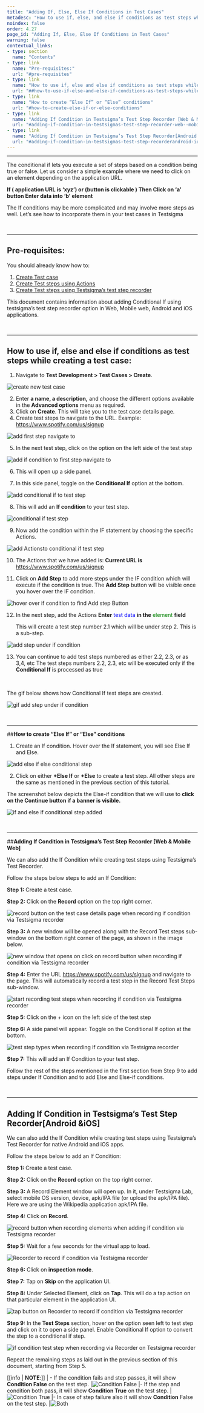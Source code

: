 ```yaml
---
title: "Adding If, Else, Else If Conditions in Test Cases"
metadesc: "How to use if, else, and else if conditions as test steps while creating a test case in Testsigma"
noindex: false
order: 4.27
page_id: "Adding If, Else, Else If Conditions in Test Cases"
warning: false
contextual_links:
- type: section
  name: "Contents"
- type: link
  name: "Pre-requisites:"
  url: "#pre-requisites"
- type: link
  name: "How to use if, else and else if conditions as test steps while creating a test case:"
  url: "##how-to-use-if-else-and-else-if-conditions-as-test-steps-while-creating-a-test-case"
- type: link
  name: "How to create “Else If” or “Else” conditions"
  url: "#how-to-create-else-if-or-else-conditions"
- type: link
  name: "Adding If Condition in Testsigma’s Test Step Recorder [Web & Mobile Web]"
  url: "#adding-if-condition-in-testsigmas-test-step-recorder-web--mobile-web"
- type: link
  name: "Adding If Condition in Testsigma’s Test Step Recorder[Android &iOS]"
  url: "#adding-if-condition-in-testsigmas-test-step-recorderandroid-ios"
---
```


---


The conditional if lets you execute a set of steps based on a condition being true or false. Let us consider a simple example where we need to click on an element depending on the application URL. 

**If ( application URL is ‘xyz’) or (button is clickable )
Then Click on ‘a’ button
Enter data into ‘b’ element**


The If conditions may be more complicated and may involve more steps as well. Let’s see how to incorporate them in your test cases in Testsigma

&emsp;

---
## **Pre-requisites:**

You should already know how to:

 1. [Create Test case](https://testsigma.com/docs/test-cases/manage/add-edit-delete/)
 2. [Create Test steps using Actions](https://testsigma.com/docs/test-cases/create-steps-nl/overview/)
 3. [Create Test steps using Testsigma’s test step recorder](https://testsigma.com/docs/test-cases/create-steps-recorder/web-apps/overview/)
   
This document contains information about adding Conditional If using testsigma’s test step recorder option in Web, Mobile web, Android and iOS applications.

&emsp;

---
## **How to use if, else and else if conditions as test steps while creating a test case:**

 1. Navigate to **Test Development > Test Cases > Create**.

![create new test case](https://s3.amazonaws.com/static-docs.testsigma.com/new_images/test-cases/step-types/if-condition/create-new-test-cases.png)

 2. Enter **a name, a description,** and choose the different options available in the **Advanced options** menu as required.
 3. Click on **Create**. This will take you to the test case details page.
 4. Create test steps to navigate to the URL. Example: https://www.spotify.com/us/signup

![add first step navigate to](https://docs.testsigma.com/images/if-condition/add-first-step-navigate-to.png)

 5. In the next test step, click on the option on the left side of the test step

![add if condition to first step navigate to](https://docs.testsigma.com/images/if-condition/add-first-step-navigate-to-add-if.png)

 6. This will open up a side panel.

 7. In this side panel, toggle on the **Conditional If** option at the bottom.

![add conditional if to test step](https://docs.testsigma.com/images/if-condition/add-conditional-if-to-test-step.png)

 8. This will add an **If condition** to your test step.

![conditional if test step](https://docs.testsigma.com/images/if-condition/conditional-if-test-step.png)

 9. Now add the condition within the IF statement by choosing the specific Actions.

![add Actionsto conditional if test step](https://docs.testsigma.com/images/if-condition/add-Actions-to-conditional-if-test-step.png)

 10. The Actions that we have added is: **Current URL is** https://www.spotify.com/us/signup

 11. Click on **Add Step** to add more steps under the IF condition which will execute if the condition is true. The **Add Step** button will be visible once you hover over the IF condition.

![ hover over if condition to find Add step Button](https://docs.testsigma.com/images/if-condition/hover-over-if-condition-to-find-Add-step-Button.png)

 12. In the next step, add the Actions **Enter** <span style="color:blue">test data</span> **in the** <span style="color:green">element</span> **field**
   
     This will create a test step number 2.1 which will be under step 2. This is a sub-step.

![add step under if condition](https://docs.testsigma.com/images/if-condition/add-step-under-if-condition.png)

13. You can continue to add test steps numbered as either 2.2, 2.3, or as 3,4, etc
The test steps numbers 2.2, 2.3, etc will be executed only if the **Conditional If** is processed as true

&emsp;

The gif below shows how Conditional If test steps are created.

![gif add step under if condition](https://docs.testsigma.com/images/if-condition/gif-add-step-under-if-condition.gif)

&emsp;

---
##**How to create “Else If” or “Else” conditions**

 1. Create an If condition. Hover over the If statement, you will see Else If and Else.

![add else if else conditional step](https://docs.testsigma.com/images/if-condition/add-else-if-else-conditional-step.png)

 2. Click on either **+Else If** or **+Else** to create a test step. All other steps are the same as mentioned in the previous section of this tutorial.

The screenshot below depicts the Else-if condition that we will use to **click on the Continue button if a banner is visible.**

![if and else if conditional step added](https://docs.testsigma.com/images/if-condition/if-and-else-if-conditional-step-added.png)

&emsp;

---
##**Adding If Condition in Testsigma’s Test Step Recorder [Web & Mobile Web]**

We can also add the If Condition while creating test steps using Testsigma’s Test Recorder.

Follow the steps below steps to add an If Condition:

**Step 1:** Create a test case.

**Step 2:** Click on the **Record** option on the top right corner.

![record button on the test case details page when recording if condition via Testsigma recorder](https://docs.testsigma.com/images/if-condition/record-button-test-case-details-page-if-condition.png)

**Step 3:** A new window will be opened along with the Record Test steps sub-window on the bottom right corner of the page, as shown in the image below.

![new window that opens on click on record button when recording if condition via Testsigma recorder](https://docs.testsigma.com/images/if-condition/new-window-on-click-on-record-button-if-condition.png)

**Step 4:** Enter the URL https://www.spotify.com/us/signup and navigate to the page. This will automatically record a test step in the Record Test Steps sub-window.

![start recording test steps when recording if condition via Testsigma recorder](https://docs.testsigma.com/images/if-condition/start-recording-test-steps-if-condition.png)

 
**Step 5:** Click on the + icon on the left side of the test step

**Step 6:** A side panel will appear. Toggle on the Conditional If option at the bottom.

![test step types when recording if condition via Testsigma recorder](https://docs.testsigma.com/images/if-condition/test-step-type-when-recording-test-steps-if-condition.png)


**Step 7:** This will add an If Condition to your test step.

Follow the rest of the steps mentioned in the first section from Step 9 to add steps under If   Condition and to add Else and Else-if conditions.

&emsp;

---
## **Adding If Condition in Testsigma’s Test Step Recorder[Android &iOS]**

We can also add the If Condition while creating test steps using Testsigma’s Test Recorder for native Android and iOS apps.



Follow the steps below to add an If Condition:

**Step 1:** Create a test case.

**Step 2:** Click on the **Record** option on the top right corner.

**Step 3:** A Record Element window will open up. In it, under Testsigma Lab, select mobile OS version, device, apk/IPA file (or upload the apk/IPA file). Here we are using the Wikipedia application apk/IPA file.

**Step 4:** Click on **Record**.

![record button when recording elements when adding if condition via Testsigma recorder](https://docs.testsigma.com/images/if-condition/record-button-when-recording-elements-if-condition.png)

**Step 5:** Wait for a few seconds for  the virtual app to load.

![Recorder to record if condition via Testsigma recorder](https://docs.testsigma.com/images/if-condition/Recorder-to-record-if-condition.png)

**Step 6:** Click on **inspection mode**.

**Step 7:** Tap on **Skip** on the application UI.

**Step 8:** Under Selected Element, click on **Tap**. This will do a tap action on that particular element in the application UI.

![tap button on Recorder to record if condition via Testsigma recorder](https://docs.testsigma.com/images/if-condition/tap-button-Recorder-to-record-if-condition.png)

**Step 9:**  In the **Test Steps** section, hover on the option seen left to test step and click on it to open a side panel. Enable Conditional If option to convert the step to a conditional if step.

![if condition test step when recording via Recorder on Testsigma recorder](https://docs.testsigma.com/images/if-condition/if-condition-test-step-Recorder.png)

Repeat the remaining steps as laid out in the previous section of this document, starting from Step 5. 

[[info | **NOTE**:]]
| - If the condition fails and step passes, it will show **Condition False** on the test step. 
|![Condition False](https://s3.amazonaws.com/static-docs.testsigma.com/new_images/projects/applications/conditionfalse.png)
|- If the step and condition both pass, it will show **Condition True** on the test step.
|![Condition True](https://s3.amazonaws.com/static-docs.testsigma.com/new_images/projects/applications/conditiontrue.png)
|- In case of step failure also it will show **Condition** False on the test step. 
|![Both](https://s3.amazonaws.com/static-docs.testsigma.com/new_images/projects/applications/both.png)